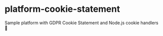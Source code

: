 # platform-cookie-statement
Sample platform with GDPR Cookie Statement and Node.js cookie handlers 🍪
